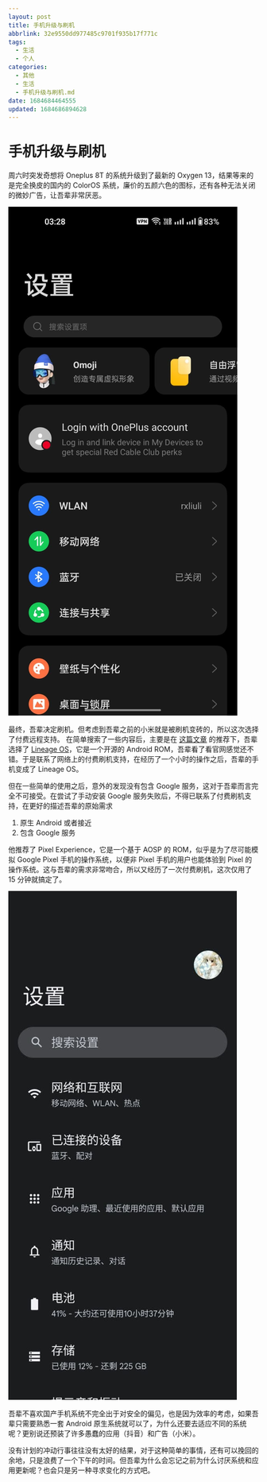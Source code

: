 ```yaml
---
layout: post
title: 手机升级与刷机
abbrlink: 32e9550dd977485c9701f935b17f771c
tags:
  - 生活
  - 个人
categories:
  - 其他
  - 生活
  - 手机升级与刷机.md
date: 1684684464555
updated: 1684686894628
---
```


# 手机升级与刷机

周六时突发奇想将 Oneplus 8T 的系统升级到了最新的 Oxygen 13，结果等来的是完全换皮的国内的 ColorOS 系统，廉价的五颜六色的图标，还有各种无法关闭的微妙广告，让吾辈非常厌恶。

![Oxygen 13](/resources/42a5443d6ba0412ea5fb3749e20728ec.jpg)

最终，吾辈决定刷机。但考虑到吾辈之前的小米就是被刷机变砖的，所以这次选择了付费远程支持。
在简单搜索了一些内容后，主要是在 [这篇文章](https://www.getdroidtips.com/custom-rom-oneplus-8t/) 的推荐下，吾辈选择了 [Lineage OS](https://lineageos.org/)，它是一个开源的 Android ROM，吾辈看了看官网感觉还不错。于是联系了网络上的付费刷机支持，在经历了一个小时的操作之后，吾辈的手机变成了 Lineage OS。

但在一些简单的使用之后，意外的发现没有包含 Google 服务，这对于吾辈而言完全不可接受。在尝试了手动安装 Google 服务失败后，不得已联系了付费刷机支持，在更好的描述吾辈的原始需求

1.  原生 Android 或者接近
2.  包含 Google 服务

他推荐了 Pixel Experience，它是一个基于 AOSP 的 ROM，似乎是为了尽可能模拟 Google Pixel 手机的操作系统，以便非 Pixel 手机的用户也能体验到 Pixel 的操作系统。这与吾辈的需求非常吻合，所以又经历了一次付费刷机，这次仅用了 15 分钟就搞定了。

![Pixel Experience](/resources/afe915a5bd1944d6b630c8b01b8aed92.jpg)

吾辈不喜欢国产手机系统不完全出于对安全的偏见，也是因为效率的考虑，如果吾辈只需要熟悉一套 Android 原生系统就可以了，为什么还要去适应不同的系统呢？更别说还预装了许多愚蠢的应用（抖音）和广告（小米）。

没有计划的冲动行事往往没有太好的结果，对于这种简单的事情，还有可以挽回的余地，只是浪费了一个下午的时间。但吾辈为什么会忘记之前为什么讨厌系统和应用更新呢？也会只是另一种寻求变化的方式吧。
